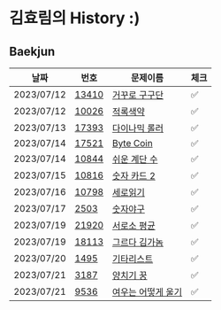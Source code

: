 # 김효림의 History :)

## Baekjun

| 날짜         | 번호                                             | 문제이름                                               | 체크  |
|------------|------------------------------------------------|----------------------------------------------------|-----|
| 2023/07/12 | [13410](https://www.acmicpc.net/problem/13410) | [거꾸로 구구단](https://www.acmicpc.net/problem/13410)   | ✅   |
| 2023/07/12 | [10026](https://www.acmicpc.net/problem/10026) | [적록색약](https://www.acmicpc.net/problem/10026)      | ✅   |
| 2023/07/13 | [17393](https://www.acmicpc.net/problem/17393) | [다이나믹 롤러](https://www.acmicpc.net/problem/17393)   | ✅   |
| 2023/07/14 | [17521](https://www.acmicpc.net/problem/17521) | [Byte Coin](https://www.acmicpc.net/problem/17521) | ✅   |
| 2023/07/14 | [10844](https://www.acmicpc.net/problem/10844) | [쉬운 계단 수](https://www.acmicpc.net/problem/10844)   | ✅   |
| 2023/07/15 | [10816](https://www.acmicpc.net/problem/10816) | [숫자 카드 2](https://www.acmicpc.net/problem/10816)   | ✅   |
| 2023/07/16 | [10798](https://www.acmicpc.net/problem/10798) | [세로읽기](https://www.acmicpc.net/problem/10798)      | ✅   |
| 2023/07/17 | [2503](https://www.acmicpc.net/problem/2503)   | [숫자야구](https://www.acmicpc.net/problem/2503)       | ✅   |
| 2023/07/19 | [21920](https://www.acmicpc.net/problem/21920) | [서로소 평균](https://www.acmicpc.net/problem/21920)    | ✅   |
| 2023/07/19 | [18113](https://www.acmicpc.net/problem/18113) | [그르다 김가놈](https://www.acmicpc.net/problem/18113)   | ✅   |
| 2023/07/20 | [1495](https://www.acmicpc.net/problem/1495) | [기타리스트](https://www.acmicpc.net/problem/1495) | ✅ | 
|2023/07/21 | [3187](https://www.acmicpc.net/problem/3187) | [양치기 꿍](https://www.acmicpc.net/problem/3187) | ✅ |
| 2023/07/21 | [9536](https://www.acmicpc.net/problem/9536) | [여우는 어떻게 울기](https://www.acmicpc.net/problem/9536) | ✅ |